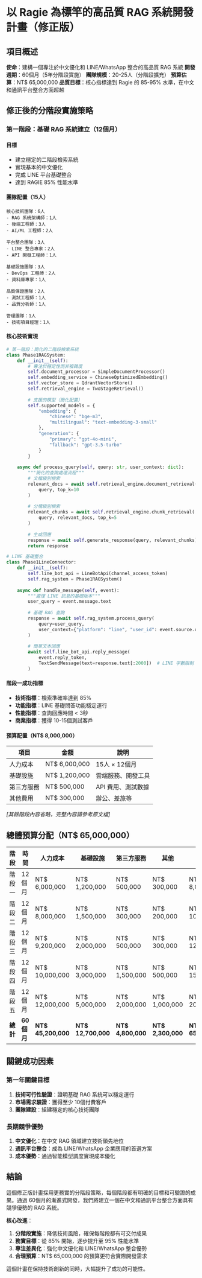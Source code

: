 # 以 Ragie 為標竿的高品質 RAG 系統開發計畫（修正版）

## 項目概述

**使命**：建構一個專注於中文優化和 LINE/WhatsApp 整合的高品質 RAG 系統
**開發週期**：60個月（5年分階段實施）
**團隊規模**：20-25人（分階段擴充）
**預算估算**：NT$ 65,000,000
**品質目標**：核心指標達到 Ragie 的 85-95% 水準，在中文和通訊平台整合方面超越

## 修正後的分階段實施策略

### **第一階段：基礎 RAG 系統建立（12個月）**

#### **目標**
- 建立穩定的二階段檢索系統
- 實現基本的中文優化
- 完成 LINE 平台基礎整合
- 達到 RAGIE 85% 性能水準

#### **團隊配置（15人）**
```
核心技術團隊：6人
- RAG 系統架構師：1人
- 後端工程師：3人
- AI/ML 工程師：2人

平台整合團隊：3人
- LINE 整合專家：2人
- API 開發工程師：1人

基礎設施團隊：3人
- DevOps 工程師：2人
- 資料庫專家：1人

品質保證團隊：2人
- 測試工程師：1人
- 品質分析師：1人

管理團隊：1人
- 技術項目經理：1人
```

#### **核心技術實現**
```python
# 第一階段：簡化的二階段檢索系統
class Phase1RAGSystem:
    def __init__(self):
        # 專注於穩定性而非複雜度
        self.document_processor = SimpleDocumentProcessor()
        self.embedding_service = ChineseOptimizedEmbedding()
        self.vector_store = QdrantVectorStore()
        self.retrieval_engine = TwoStageRetrieval()
        
        # 支援的模型（簡化配置）
        self.supported_models = {
            "embedding": {
                "chinese": "bge-m3",
                "multilingual": "text-embedding-3-small"
            },
            "generation": {
                "primary": "gpt-4o-mini",
                "fallback": "gpt-3.5-turbo"
            }
        }
    
    async def process_query(self, query: str, user_context: dict):
        """簡化的查詢處理流程"""
        # 文檔級別檢索
        relevant_docs = await self.retrieval_engine.document_retrieval(
            query, top_k=10
        )
        
        # 分塊級別檢索
        relevant_chunks = await self.retrieval_engine.chunk_retrieval(
            query, relevant_docs, top_k=5
        )
        
        # 生成回應
        response = await self.generate_response(query, relevant_chunks)
        return response

# LINE 基礎整合
class Phase1LineConnector:
    def __init__(self):
        self.line_bot_api = LineBotApi(channel_access_token)
        self.rag_system = Phase1RAGSystem()
        
    async def handle_message(self, event):
        """處理 LINE 訊息的基礎版本"""
        user_query = event.message.text
        
        # 基礎 RAG 查詢
        response = await self.rag_system.process_query(
            query=user_query,
            user_context={"platform": "line", "user_id": event.source.user_id}
        )
        
        # 簡單文本回應
        await self.line_bot_api.reply_message(
            event.reply_token,
            TextSendMessage(text=response.text[:2000])  # LINE 字數限制
        )
```

#### **階段一成功指標**
- **技術指標**：檢索準確率達到 85%
- **功能指標**：LINE 基礎問答功能穩定運行
- **性能指標**：查詢回應時間 < 3秒
- **商業指標**：獲得 10-15個測試客戶

#### **預算配置（NT$ 8,000,000）**
| 項目 | 金額 | 說明 |
|------|------|------|
| 人力成本 | NT$ 6,000,000 | 15人 × 12個月 |
| 基礎設施 | NT$ 1,200,000 | 雲端服務、開發工具 |
| 第三方服務 | NT$ 500,000 | API 費用、測試數據 |
| 其他費用 | NT$ 300,000 | 辦公、差旅等 |

*[其餘階段內容省略，完整內容請參考原文檔]*

## 總體預算分配（NT$ 65,000,000）

| 階段 | 時間 | 人力成本 | 基礎設施 | 第三方服務 | 其他 | 總計 |
|------|------|----------|----------|------------|------|------|
| 階段一 | 12個月 | NT$ 6,000,000 | NT$ 1,200,000 | NT$ 500,000 | NT$ 300,000 | NT$ 8,000,000 |
| 階段二 | 12個月 | NT$ 8,000,000 | NT$ 1,500,000 | NT$ 300,000 | NT$ 200,000 | NT$ 10,000,000 |
| 階段三 | 12個月 | NT$ 9,200,000 | NT$ 2,000,000 | NT$ 500,000 | NT$ 300,000 | NT$ 12,000,000 |
| 階段四 | 12個月 | NT$ 10,000,000 | NT$ 3,000,000 | NT$ 1,500,000 | NT$ 500,000 | NT$ 15,000,000 |
| 階段五 | 12個月 | NT$ 12,000,000 | NT$ 5,000,000 | NT$ 2,000,000 | NT$ 1,000,000 | NT$ 20,000,000 |
| **總計** | **60個月** | **NT$ 45,200,000** | **NT$ 12,700,000** | **NT$ 4,800,000** | **NT$ 2,300,000** | **NT$ 65,000,000** |

## 關鍵成功因素

### **第一年關鍵目標**
1. **技術可行性驗證**：證明基礎 RAG 系統可以穩定運行
2. **市場需求驗證**：獲得至少 10個付費客戶
3. **團隊建設**：組建穩定的核心技術團隊

### **長期競爭優勢**
1. **中文優化**：在中文 RAG 領域建立技術領先地位
2. **通訊平台整合**：成為 LINE/WhatsApp 企業應用的首選方案
3. **成本優勢**：通過智能模型調度實現成本優化

## 結論

這個修正版計畫採用更務實的分階段策略，每個階段都有明確的目標和可驗證的成果。通過 60個月的漸進式開發，我們將建立一個在中文和通訊平台整合方面具有競爭優勢的 RAG 系統。

**核心改進**：
1. **分階段實施**：降低技術風險，確保每階段都有可交付成果
2. **務實目標**：從 85% 開始，逐步提升至 95% 性能水準
3. **專注差異化**：強化中文優化和 LINE/WhatsApp 整合優勢
4. **合理預算**：NT$ 65,000,000 的預算更符合實際開發需求

這個計畫在保持技術創新的同時，大幅提升了成功的可能性。 
